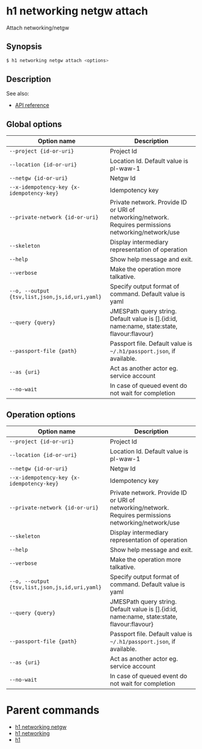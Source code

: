 
# h1 networking netgw attach

Attach networking/netgw

## Synopsis

```bash
$ h1 networking netgw attach <options>
```

## Description

See also:

* [API reference](https://api.hyperone.com/v2/docs#operation/networking_project_netgw_attach)

## Global options

| Option name                                        | Description                                                                                           |
| -------------------------------------------------- | ----------------------------------------------------------------------------------------------------- |
| ```--project {id-or-uri}```                        | Project Id                                                                                            |
| ```--location {id-or-uri}```                       | Location Id. Default value is pl-waw-1                                                                |
| ```--netgw {id-or-uri}```                          | Netgw Id                                                                                              |
| ```--x-idempotency-key {x-idempotency-key}```      | Idempotency key                                                                                       |
| ```--private-network {id-or-uri}```                | Private network. Provide ID or URI of networking/network. Requires permissions networking/network/use |
| ```--skeleton```                                   | Display intermediary representation of operation                                                      |
| ```--help```                                       | Show help message and exit.                                                                           |
| ```--verbose```                                    | Make the operation more talkative.                                                                    |
| ```--o, --output {tsv,list,json,js,id,uri,yaml}``` | Specify output format of command. Default value is yaml                                               |
| ```--query {query}```                              | JMESPath query string. Default value is [].\{id:id, name:name, state:state, flavour:flavour\}         |
| ```--passport-file {path}```                       | Passport file. Default value is ```~/.h1/passport.json```, if available.                              |
| ```--as {uri}```                                   | Act as another actor eg. service account                                                              |
| ```--no-wait```                                    | In case of queued event do not wait for completion                                                    |

## Operation options

| Option name                                        | Description                                                                                           |
| -------------------------------------------------- | ----------------------------------------------------------------------------------------------------- |
| ```--project {id-or-uri}```                        | Project Id                                                                                            |
| ```--location {id-or-uri}```                       | Location Id. Default value is pl-waw-1                                                                |
| ```--netgw {id-or-uri}```                          | Netgw Id                                                                                              |
| ```--x-idempotency-key {x-idempotency-key}```      | Idempotency key                                                                                       |
| ```--private-network {id-or-uri}```                | Private network. Provide ID or URI of networking/network. Requires permissions networking/network/use |
| ```--skeleton```                                   | Display intermediary representation of operation                                                      |
| ```--help```                                       | Show help message and exit.                                                                           |
| ```--verbose```                                    | Make the operation more talkative.                                                                    |
| ```--o, --output {tsv,list,json,js,id,uri,yaml}``` | Specify output format of command. Default value is yaml                                               |
| ```--query {query}```                              | JMESPath query string. Default value is [].\{id:id, name:name, state:state, flavour:flavour\}         |
| ```--passport-file {path}```                       | Passport file. Default value is ```~/.h1/passport.json```, if available.                              |
| ```--as {uri}```                                   | Act as another actor eg. service account                                                              |
| ```--no-wait```                                    | In case of queued event do not wait for completion                                                    |

# Parent commands

* [h1 networking netgw](./../README.md)
* [h1 networking](./../../README.md)
* [h1](./../../../README.md)
